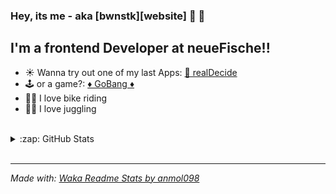 ### Hey, its me - aka [bwnstk][website] 👾 👋

## I'm a frontend Developer at neueFische!!

- ☀️ Wanna try out one of my last Apps: [ 🎯 realDecide](https://realdecide.vercel.app)
- 🕹 or a game?: [♦️ GoBang ♦](https://playgobang.vercel.app)
- 🚴‍♂️ I love bike riding
- 🤹‍♂️ I love juggling

<br />

<!--START_SECTION:waka-->
<!--END_SECTION:waka-->

<!--
<img align="center" alt="bwnstck's GitHub Stats" src="https://github-readme-stats.codestackr.vercel.app/api?username=bwnstck&show_icons=true&hide_border=true&theme=synthwave" />

<br />

[![Top Langs](https://github-readme-stats.vercel.app/api/top-langs/?username=bwnstck&layout=compact&hide_border=true&theme=synthwave)](https://github.com/anuraghazra/github-readme-stats) -->

<details>
  <summary>:zap: GitHub Stats</summary>
<img align="left" alt="bwnstck's GitHub Stats" src="https://github-readme-stats.codestackr.vercel.app/api?username=bwnstck&show_icons=true&hide_border=true" />
</details>

<br>

---

<em>Made with: [Waka Readme Stats by anmol098](https://github.com/anmol098/waka-readme-stats)</em>

<!-- [website]: https://bwnstck.github.io/bootstrap-portfolio/
[linkedin]: https://linkedin.com/in/b.weinstock
[webdevplaylist]: https://www.youtube.com/playlist?list=PLkwxH9e_vrAJ0WbEsFA9W3I1W-g_BTsbt
[jsplaylist]: https://www.youtube.com/playlist?list=PLkwxH9e_vrALRJKu7wfXby3MKeflhTu6B
[cssplaylist]: https://www.youtube.com/playlist?list=PLkwxH9e_vrALSdvZuEh6gqQdmDoDIoqz4
[reactplaylist]: https://www.youtube.com/playlist?list=PLkwxH9e_vrAK4TdffpxKY3QGyHCpxFcQ0 -->
